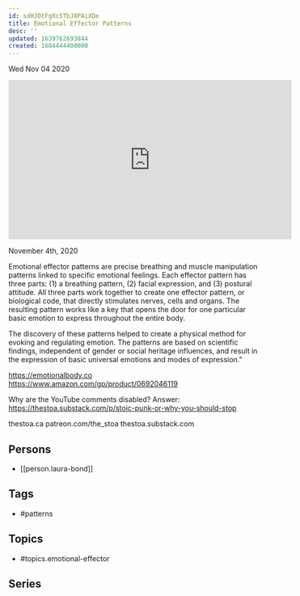```yaml
---
id: sdHJOtFgXc5TbJ8PAiXDe
title: Emotional Effector Patterns
desc: ''
updated: 1639762693844
created: 1604444400000
---
```





Wed Nov 04 2020

<iframe width="560" height="315" src="https://www.youtube.com/embed/IpRpr6UfH5M" title="Emotional Effector Patterns w/ Laura Bond" frameborder="0" allow="accelerometer; autoplay; clipboard-write; encrypted-media; gyroscope; picture-in-picture" allowfullscreen ></iframe>

November 4th, 2020

Emotional effector patterns are precise breathing and muscle manipulation patterns linked to specific emotional feelings. Each effector pattern has three parts: (1) a breathing pattern, (2) facial expression, and (3) postural attitude. All three parts work together to create one effector pattern, or biological code, that directly stimulates nerves, cells and organs. The resulting pattern works like a key that opens the door for one particular basic emotion to express throughout the entire body.

The discovery of these patterns helped to create a physical method for evoking and regulating emotion. The patterns are based on scientific findings, independent of gender or social heritage influences, and result in the expression of basic universal emotions and modes of expression."

https://emotionalbody.co
https://www.amazon.com/gp/product/0692046119

Why are the YouTube comments disabled? Answer: https://thestoa.substack.com/p/stoic-punk-or-why-you-should-stop

thestoa.ca
patreon.com/the_stoa
thestoa.substack.com

## Persons

- [[person.laura-bond]]

## Tags

- #patterns

## Topics

- #topics.emotional-effector

## Series



